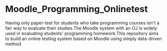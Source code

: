 # Moodle_Programming_Onlinetest
Having only paper-test for students who take programming courses isn't a fair way to evaluate their studies.The Moodle system with an OJ is widely used in evaluating students' programming homework.This repository aims to build an online testing system based on Moodle using simply data-driven method
